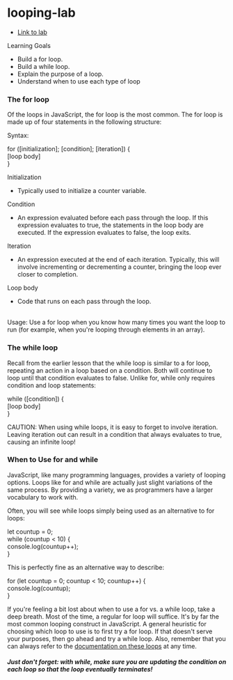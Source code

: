 # looping-lab
- <a href="https://github.com/VGDJP-07/phase-0-intro-to-js-2-looping-code-along">Link to lab</a>

Learning Goals
- Build a for loop.
- Build a while loop.
- Explain the purpose of a loop.
- Understand when to use each type of loop

### The for loop
Of the loops in JavaScript, the for loop is the most common. The for loop is made up of four statements in the following structure:

Syntax:

for ([initialization]; [condition]; [iteration]) {<br>
  [loop body]<br>
}

Initialization<br>
- Typically used to initialize a counter variable.

Condition<br>
- An expression evaluated before each pass through the loop. If this expression evaluates to true, the statements in the loop body are executed. If the expression evaluates to false, the loop exits.

Iteration<br>
- An expression executed at the end of each iteration. Typically, this will involve incrementing or decrementing a counter, bringing the loop ever closer to completion.

Loop body<br>
- Code that runs on each pass through the loop.
<br>
Usage: Use a for loop when you know how many times you want the loop to run (for example, when you're looping through elements in an array).

### The while loop

Recall from the earlier lesson that the while loop is similar to a for loop, repeating an action in a loop based on a condition. Both will continue to loop until that condition evaluates to false. Unlike for, while only requires condition and loop statements:

while ([condition]) {<br>
  [loop body]<br>
}

CAUTION: When using while loops, it is easy to forget to involve iteration. Leaving iteration out can result in a condition that always evaluates to true, causing an infinite loop!

### When to Use for and while

JavaScript, like many programming languages, provides a variety of looping options. Loops like for and while are actually just slight variations of the same process. By providing a variety, we as programmers have a larger vocabulary to work with.

Often, you will see while loops simply being used as an alternative to for loops:

let countup = 0;<br>
    while (countup < 10) {<br>
    console.log(countup++);<br>
}

This is perfectly fine as an alternative way to describe:

for (let countup = 0; countup < 10; countup++) {<br>
  console.log(countup);<br>
}


If you're feeling a bit lost about when to use a for vs. a while loop, take a deep breath. Most of the time, a regular for loop will suffice. It's by far the most common looping construct in JavaScript. A general heuristic for choosing which loop to use is to first try a for loop. If that doesn't serve your purposes, then go ahead and try a while loop. Also, remember that you can always refer to the <a href="https://developer.mozilla.org/en-US/docs/Web/JavaScript/Guide/Loops_and_iteration"> documentation on these loops</a> at any time.

##### Just don't forget: with while, make sure you are updating the condition on each loop so that the loop eventually terminates!
